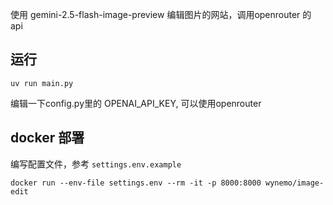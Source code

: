 使用 gemini-2.5-flash-image-preview 编辑图片的网站，调用openrouter 的 api


## 运行

`uv run main.py`

编辑一下config.py里的 OPENAI_API_KEY, 可以使用openrouter


## docker 部署

编写配置文件，参考 `settings.env.example`

`docker run --env-file settings.env --rm -it -p 8000:8000 wynemo/image-edit`